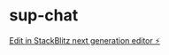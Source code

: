 # sup-chat

[Edit in StackBlitz next generation editor ⚡️](https://stackblitz.com/~/github.com/delicia-df/sup-chat)